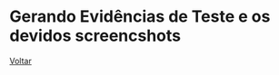 # Gerando Evidências de Teste e os devidos screencshots



[Voltar](https://github.com/andresilveiraleite/java_webdriver_novos_conceitos/blob/master/docs/b-automatizando-testes/001_automatizando.md) 

